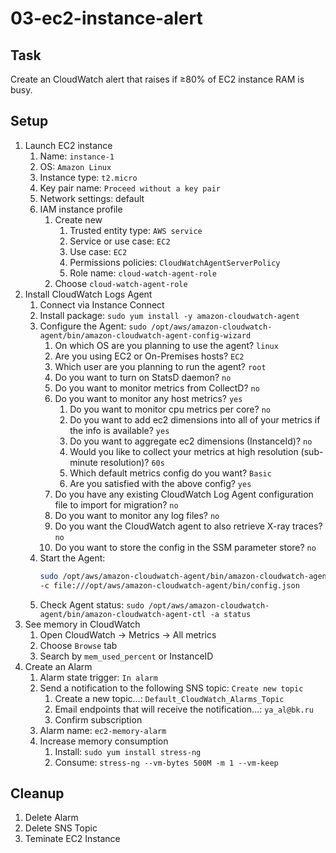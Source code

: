 # 03-ec2-instance-alert

## Task

Create an CloudWatch alert that raises if ≥80% of EC2 instance RAM is busy.

## Setup

1. Launch EC2 instance
    1. Name: `instance-1`
    2. OS: `Amazon Linux`
    3. Instance type: `t2.micro`
    4. Key pair name: `Proceed without a key pair`
    5. Network settings: default
    6. IAM instance profile
        1. Create new
            1. Trusted entity type: `AWS service`
            2. Service or use case: `EC2`
            3. Use case: `EC2`
            4. Permissions policies: `CloudWatchAgentServerPolicy`
            5. Role name: `cloud-watch-agent-role`
        2. Choose `cloud-watch-agent-role`
2. Install CloudWatch Logs Agent
    1. Connect via Instance Connect
    2. Install package: `sudo yum install -y amazon-cloudwatch-agent`
    3. Configure the Agent: `sudo /opt/aws/amazon-cloudwatch-agent/bin/amazon-cloudwatch-agent-config-wizard`
        1. On which OS are you planning to use the agent? `linux`
        2. Are you using EC2 or On-Premises hosts? `EC2`
        3. Which user are you planning to run the agent? `root`
        4. Do you want to turn on StatsD daemon? `no`
        5. Do you want to monitor metrics from CollectD? `no`
        6. Do you want to monitor any host metrics? `yes`
            1. Do you want to monitor cpu metrics per core? `no`
            2. Do you want to add ec2 dimensions into all of your metrics if the info is available? `yes`
            3. Do you want to aggregate ec2 dimensions (InstanceId)? `no`
            4. Would you like to collect your metrics at high resolution (sub-minute resolution)? `60s`
            5. Which default metrics config do you want? `Basic`
            6. Are you satisfied with the above config? `yes`
        7. Do you have any existing CloudWatch Log Agent configuration file to import for migration? `no`
        8. Do you want to monitor any log files? `no`
        9. Do you want the CloudWatch agent to also retrieve X-ray traces? `no`
        10. Do you want to store the config in the SSM parameter store? `no`
    4. Start the Agent:
       ```bash
       sudo /opt/aws/amazon-cloudwatch-agent/bin/amazon-cloudwatch-agent-ctl -a fetch-config -m ec2 -s \
       -c file:///opt/aws/amazon-cloudwatch-agent/bin/config.json
       ```
    5. Check Agent status: `sudo /opt/aws/amazon-cloudwatch-agent/bin/amazon-cloudwatch-agent-ctl -a status`
3. See memory in CloudWatch
    1. Open CloudWatch -> Metrics -> All metrics
    2. Choose `Browse` tab
    3. Search by `mem_used_percent` or InstanceID
4. Create an Alarm
    1. Alarm state trigger: `In alarm`
    2. Send a notification to the following SNS topic: `Create new topic`
        1. Create a new topic...: `Default_CloudWatch_Alarms_Topic`
        2. Email endpoints that will receive the notification...: `ya_al@bk.ru`
        3. Confirm subscription
    3. Alarm name: `ec2-memory-alarm`
    4. Increase memory consumption
        1. Install: `sudo yum install stress-ng`
        2. Consume: `stress-ng --vm-bytes 500M -m 1 --vm-keep`

## Cleanup

1. Delete Alarm
2. Delete SNS Topic
3. Teminate EC2 Instance
